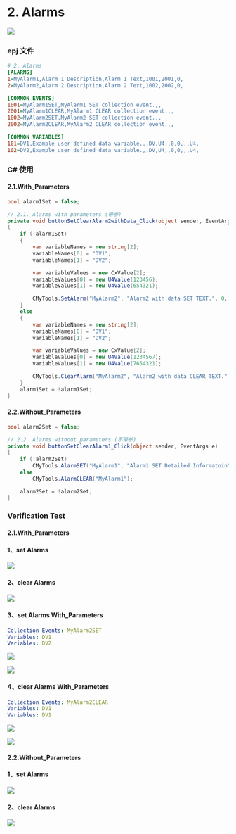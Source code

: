 # 2. Alarms

![](https://easyimage.ghuang.top/i/2024/06/23/164723-1.webp)

### epj 文件

```ini title=".epj"
# 2. Alarms
[ALARMS]
1=MyAlarm1,Alarm 1 Description,Alarm 1 Text,1001,2001,0, 
2=MyAlarm2,Alarm 2 Description,Alarm 2 Text,1002,2002,0, 

[COMMON EVENTS]
1001=MyAlarm1SET,MyAlarm1 SET collection event.,,
2001=MyAlarm1CLEAR,MyAlarm1 CLEAR collection event.,,
1002=MyAlarm2SET,MyAlarm2 SET collection event.,,
2002=MyAlarm2CLEAR,MyAlarm2 CLEAR collection event.,,

[COMMON VARIABLES]
101=DV1,Example user defined data variable.,,DV,U4,,0,0,,,U4,
102=DV2,Example user defined data variable.,,DV,U4,,0,0,,,U4,

```

### C# 使用

#### 2.1.With_Parameters

```c# title="Demo.cs"
bool alarm1Set = false;

// 2.1. Alarms with parameters (带参)
private void buttonSetClearAlarm2withData_Click(object sender, EventArgs e)
{
    if (!alarm1Set)
    {
        var variableNames = new string[2];
        variableNames[0] = "DV1";
        variableNames[1] = "DV2";

        var variableValues = new CxValue[2];
        variableValues[0] = new U4Value(123456);
        variableValues[1] = new U4Value(654321);

        CMyTools.SetAlarm("MyAlarm2", "Alarm2 with data SET TEXT.", 0, variableNames, variableValues);
    }
    else
    {
        var variableNames = new string[2];
        variableNames[0] = "DV1";
        variableNames[1] = "DV2";

        var variableValues = new CxValue[2];
        variableValues[0] = new U4Value(1234567);
        variableValues[1] = new U4Value(7654321);

        CMyTools.ClearAlarm("MyAlarm2", "Alarm2 with data CLEAR TEXT.", 0, variableNames, variableValues);
    }
    alarm1Set = !alarm1Set;
}
```

#### 2.2.Without_Parameters

```c# title="Demo.cs"
bool alarm2Set = false;

// 2.2. Alarms without parameters (不带参)
private void buttonSetClearAlarm1_Click(object sender, EventArgs e)
{
    if (!alarm2Set)
        CMyTools.AlarmSET("MyAlarm1", "Alarm1 SET Detailed Informatoin");
    else
        CMyTools.AlarmCLEAR("MyAlarm1");

    alarm2Set = !alarm2Set;
}
```

### Verification Test

#### 2.1.With_Parameters

#### 1、set Alarms

![](https://easyimage.ghuang.top/i/2024/06/23/173356-1.webp)

#### 2、clear Alarms 

![](https://easyimage.ghuang.top/i/2024/06/23/173453-1.webp)

#### 3、set Alarms With_Parameters

```yaml title="settings"
Collection Events: MyAlarm2SET
Variables: DV1
Variables: DV2
```

![](https://easyimage.ghuang.top/i/2024/06/23/174256-1.webp)

![](https://easyimage.ghuang.top/i/2024/06/23/174641-1.webp)

#### 4、clear Alarms With_Parameters

```yaml title="settings"
Collection Events: MyAlarm2CLEAR
Variables: DV1
Variables: DV1
```

![](https://easyimage.ghuang.top/i/2024/06/23/174411-1.webp)

![](https://easyimage.ghuang.top/i/2024/06/23/174858-1.webp)

#### 2.2.Without_Parameters

#### 1、set Alarms

![](https://easyimage.ghuang.top/i/2024/06/23/173121-1.webp)

#### 2、clear Alarms

![](https://easyimage.ghuang.top/i/2024/06/23/172929-1.webp)